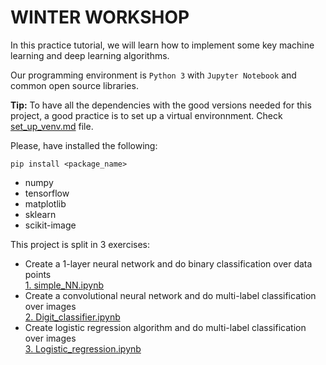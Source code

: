 # WINTER WORKSHOP

In this practice tutorial, we will learn how to implement some key machine learning and deep learning algorithms.

Our programming environment is `Python 3` with `Jupyter Notebook` and common open source libraries.

**Tip:** To have all the dependencies with the good versions needed for this project, a good practice is to set up a virtual environnment. Check [set_up_venv.md](https://github.com/segobrivet/WINTER_WORKSHOP_STARaCom/blob/master/set_up_venv.md) file.

Please, have installed the following:  
```
pip install <package_name>
```
- numpy
- tensorflow
- matplotlib
- sklearn
- scikit-image  

This project is split in 3 exercises:
- Create a 1-layer neural network and do binary classification over data points  
[1. simple_NN.ipynb](https://github.com/segobrivet/WINTER_WORKSHOP_STARaCom/blob/master/1.%20simple_NN.ipynb)
- Create a convolutional neural network and do multi-label classification over images  
[2. Digit_classifier.ipynb](https://github.com/segobrivet/WINTER_WORKSHOP_STARaCom/blob/master/2.%20Digit_classifier.ipynb)
- Create logistic regression algorithm and do multi-label classification over images  
[3. Logistic_regression.ipynb](https://github.com/segobrivet/WINTER_WORKSHOP_STARaCom/blob/master/3.%20Logistic_regression.ipynb)
